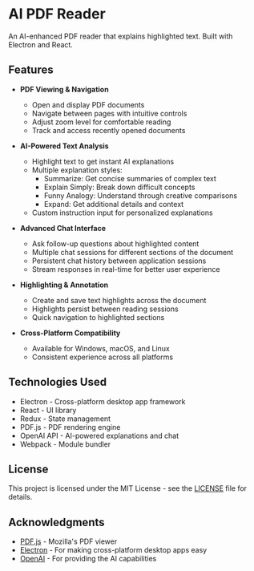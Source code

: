 # AI PDF Reader

An AI-enhanced PDF reader that explains highlighted text. Built with Electron and React.

## Features

- **PDF Viewing & Navigation**
  - Open and display PDF documents
  - Navigate between pages with intuitive controls
  - Adjust zoom level for comfortable reading
  - Track and access recently opened documents

- **AI-Powered Text Analysis**
  - Highlight text to get instant AI explanations
  - Multiple explanation styles:
    - Summarize: Get concise summaries of complex text
    - Explain Simply: Break down difficult concepts
    - Funny Analogy: Understand through creative comparisons
    - Expand: Get additional details and context
  - Custom instruction input for personalized explanations

- **Advanced Chat Interface**
  - Ask follow-up questions about highlighted content
  - Multiple chat sessions for different sections of the document
  - Persistent chat history between application sessions
  - Stream responses in real-time for better user experience

- **Highlighting & Annotation**
  - Create and save text highlights across the document
  - Highlights persist between reading sessions
  - Quick navigation to highlighted sections

- **Cross-Platform Compatibility**
  - Available for Windows, macOS, and Linux
  - Consistent experience across all platforms

## Technologies Used

- Electron - Cross-platform desktop app framework
- React - UI library
- Redux - State management
- PDF.js - PDF rendering engine
- OpenAI API - AI-powered explanations and chat
- Webpack - Module bundler

## License

This project is licensed under the MIT License - see the [LICENSE](LICENSE) file for details.

## Acknowledgments

- [PDF.js](https://mozilla.github.io/pdf.js/) - Mozilla's PDF viewer
- [Electron](https://www.electronjs.org/) - For making cross-platform desktop apps easy
- [OpenAI](https://openai.com/) - For providing the AI capabilities